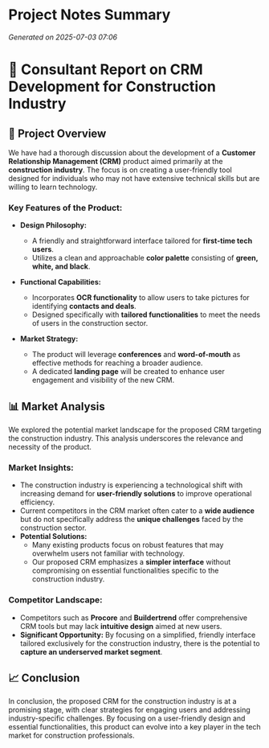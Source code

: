 # Project Notes Summary

*Generated on 2025-07-03 07:06*

# 📝 **Consultant Report on CRM Development for Construction Industry**

## 🚀 **Project Overview**

We have had a thorough discussion about the development of a **Customer Relationship Management (CRM)** product aimed primarily at the **construction industry**. The focus is on creating a user-friendly tool designed for individuals who may not have extensive technical skills but are willing to learn technology.

### **Key Features of the Product:**
- **Design Philosophy:**
  - A friendly and straightforward interface tailored for **first-time tech users**.
  - Utilizes a clean and approachable **color palette** consisting of **green, white, and black**.

- **Functional Capabilities:**
  - Incorporates **OCR functionality** to allow users to take pictures for identifying **contacts and deals**.
  - Designed specifically with **tailored functionalities** to meet the needs of users in the construction sector.

- **Market Strategy:**
  - The product will leverage **conferences** and **word-of-mouth** as effective methods for reaching a broader audience.
  - A dedicated **landing page** will be created to enhance user engagement and visibility of the new CRM.

## 📊 **Market Analysis**

We explored the potential market landscape for the proposed CRM targeting the construction industry. This analysis underscores the relevance and necessity of the product.

### **Market Insights:**
- The construction industry is experiencing a technological shift with increasing demand for **user-friendly solutions** to improve operational efficiency. 
- Current competitors in the CRM market often cater to a **wide audience** but do not specifically address the **unique challenges** faced by the construction sector.
- **Potential Solutions:**
  - Many existing products focus on robust features that may overwhelm users not familiar with technology.
  - Our proposed CRM emphasizes a **simpler interface** without compromising on essential functionalities specific to the construction industry.

### **Competitor Landscape:**
- Competitors such as **Procore** and **Buildertrend** offer comprehensive CRM tools but may lack **intuitive design** aimed at new users.
- **Significant Opportunity:** By focusing on a simplified, friendly interface tailored exclusively for the construction industry, there is the potential to **capture an underserved market segment**.

## 📈 **Conclusion**

In conclusion, the proposed CRM for the construction industry is at a promising stage, with clear strategies for engaging users and addressing industry-specific challenges. By focusing on a user-friendly design and essential functionalities, this product can evolve into a key player in the tech market for construction professionals.